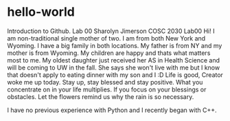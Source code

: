 # hello-world
Introduction to Github. Lab 00
Sharolyn Jimerson
COSC 2030 
Lab00
Hi! 
I am non-traditional single mother of two. I am from both New York and Wyoming. I have a big family in both locations. My father is from NY and my mother is from Wyoming. My children are happy and thats what matters most to me. My oldest daughter just received her AS in Health Science and will be coming to UW in the fall. She says she won't live with me but I know that doesn't apply to eating dinner with my son and I :D  Life is good, Creator woke me up today. Stay up, stay blessed and stay positive. What you concentrate on in your life multiplies. If you focus on your blessings or obstacles. Let the flowers remind us why the rain is so necessary. 

I have no previous experience with Python and I recently began with C++.
